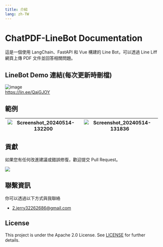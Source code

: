 ```yaml
---
title: 介紹
lang: zh-TW
---
```


# ChatPDF-LineBot Documentation

這是一個使用 LangChain、FastAPI 和 Vue 構建的 Line Bot，可以透過 Line Liff 網頁上傳 PDF 文件並回答相關問題。

## LineBot Demo 連結(每次更新時刪檔)

![image](https://github.com/ADT109119/ChatPDF-LineBot/assets/106337749/c1860b26-3371-4b2d-935f-cc4823286092)  
https://lin.ee/QajGJOY

## 範例

| ![Screenshot_20240514-132200](https://github.com/ADT109119/ChatPDF-LineBot/assets/106337749/996fea6c-3ae8-4d9a-baff-7ada3860b4f9) | ![Screenshot_20240514-131836](https://github.com/ADT109119/ChatPDF-LineBot/assets/106337749/0cb06999-e8c3-4779-8fe2-c6f87a7a370c) |
|------|------|

## 貢獻

如果您有任何改進建議或錯誤修復，歡迎提交 Pull Request。

<a href="https://github.com/ADT109119/ChatPDF-LineBot/graphs/contributors" target="_blank">
  <img src="https://contrib.rocks/image?repo=ADT109119/ChatPDF-LineBot"/>
</a>

## 聯繫資訊

你可以透過以下方式與我聯絡

- 2.jerry32262686@gmail.com

## License
This project is under the Apache 2.0 License. See [LICENSE](https://github.com/ADT109119/ChatPDF-LineBot/blob/main/LICENSE) for further details.